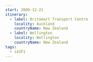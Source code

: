 ```yaml
---
start: 2009-12-21
itinerary:
  - label: Britomart Transport Centre
    locality: Auckland
    countryName: New Zealand
  - label: Wellington
    locality: Wellington
    countryName: New Zealand
tags:
  - i43F1
---
```

